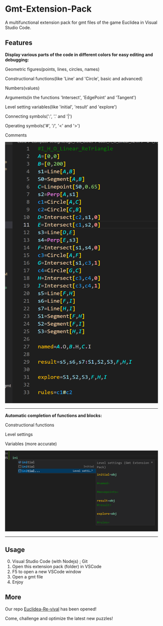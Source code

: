 # Gmt-Extension-Pack

A multifunctional extension pack for gmt files of the game Euclidea in Visual Studio Code.

## Features

**Display various parts of the code in different colors for easy editing and debugging:**

Geometric figures(points, lines, circles, names)

Constructional functions(like 'Line' and 'Circle', basic and advanced)

Numbers(values)

Arguments(in the functions 'Intersect', 'EdgePoint' and 'Tangent')

Level setting variables(like 'initial', 'result' and 'explore')

Connecting symbols(':', '.' and '|')

Operating symbols('#', '/', '<' and '>')

Comments

![SyntaxHighlighting](image/README/syntaxhighlighting.png)

---

**Automatic completion of functions and blocks:**

Constructional functions

Level settings

Variables (more accurate)

![IntelliSence](image/README/intellisence.png)

---

## Usage

0. Visual Studio Code (with Nodejs) ; Git
1. Open this extension pack (folder) in VSCode
2. F5 to open a new VSCode window
3. Open a gmt file
4. Enjoy

## More

Our repo [Euclidea-Re-vival](https://github.com/MT9799/Euclidea-Re-vival) has been opened!

Come, challenge and optimize the latest new puzzles!
